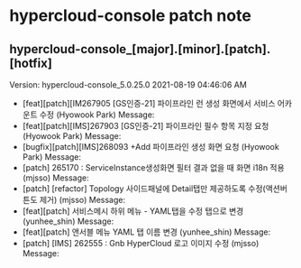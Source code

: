 # hypercloud-console patch note
## hypercloud-console_[major].[minor].[patch].[hotfix]
Version: hypercloud-console_5.0.25.0
2021-08-19  04:46:06 AM
- [feat][patch][IM267905 [GS인증-21] 파이프라인 런 생성 화면에서 서비스 어카운트 수정 (Hyowook Park) 
    Message: 
- [feat][patch][IMS]267903 [GS인증-21] 파이프라인 필수 항목 지정 요청 (Hyowook Park) 
    Message: 
- [bugfix][patch][IMS]268093 +Add 파이프라인 생성 화면 요청 (Hyowook Park) 
    Message: 
- [patch] 265170 : ServiceInstance생성화면 필터 결과 없을 때 화면 i18n 적용 (mjsso) 
    Message: 
- [patch] [refactor] Topology 사이드패널에 Detail탭만 제공하도록 수정(액션버튼도 제거) (mjsso) 
    Message: 
- [feat][patch] 서비스메시 하위 메뉴 - YAML탭을 수정 탭으로 변경 (yunhee_shin) 
    Message: 
- [feat][patch] 앤서블 메뉴 YAML 탭 이름 변경 (yunhee_shin) 
    Message: 
- [patch] [IMS] 262555 : Gnb HyperCloud 로고 이미지 수정 (mjsso) 
    Message: 